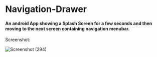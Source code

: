 # Navigation-Drawer
<h4> An android App showing a Splash Screen for a few seconds and then moving to the next screen containing navigation menubar.</h4>

Screenshot:

![Screenshot (294)](https://github.com/SumaitaB/Navigation-Drawer/assets/51522304/e4f8c101-6be5-471e-83ea-3eef6aee2069)

